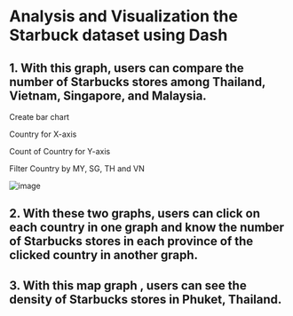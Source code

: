 # Analysis and Visualization the Starbuck dataset using Dash

## 1. With this graph, users can compare the number of Starbucks stores among Thailand, Vietnam, Singapore, and Malaysia.

Create bar chart

Country for X-axis

Count of Country for Y-axis

Filter Country by MY, SG, TH and VN

![image](https://user-images.githubusercontent.com/85028821/222180150-20f74e69-83f2-4f3f-a458-77b068f744c6.png)

## 2. With these two graphs, users can click on each country in one graph and know the number of Starbucks stores in each province of the clicked country in another graph.

## 3. With this map graph , users can see the density of Starbucks stores in Phuket, Thailand.
